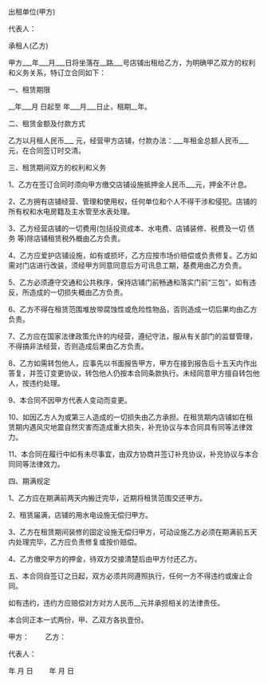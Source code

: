 
 


出租单位(甲方)


代表人：


承租人(乙方)


甲方___年___月___日将坐落在__路___号店铺出租给乙方，为明确甲乙双方的权利和义务关系，特订立合同如下：


一、租赁期限


__年___月 日起至 年___月___日止，租期__年。


二、租赁金额及付款方式


乙方以月租人民币___ 元，经营甲方店铺，付款办法：___年租金总额人民币___元，在合同签订时交清。


三、租赁期间双方的权利和义务


1、乙方在签订合同时须向甲方缴交店铺设施抵押金人民币___元，押金不计息。


2、乙方拥有店铺经营、管理和使用权，任何单位和个人不得干涉和侵犯。店铺的所有权和水电房籍及主水管至水表处理。


3、乙方经营店铺的一切费用(包括投资成本、水电费、店铺装修、税费及一切
债务
等)除店铺租赁税外概由乙方负责。


4、乙方应爱护店铺设施，如有或损坏，乙方应按市场价赔偿或负责修复。乙方如需对门店进行改装，须经甲方同意同意后方可讯息工期，基费用由乙方负责。


5、乙方必须遵守交通和公共秩序，保持店铺门前畅通和落实门前“三包”，如有违反，所造成的一切损失概由乙方负责。


6、乙方不得在租赁范围堆放带腐蚀性或危险性物品，否则造成一切后果均由乙方负责。


7、乙方应在国家法律政策允许的内经营，遵纪守法，服从有关部门的监督管理，不得搞非法经营，否则造成后果由乙方负责。


8、乙方如需转包他人，应事先以书面报告甲方，甲方在接到报告后十五天内作出答复，并签订变更协议，转包他人仍按本合同条款执行。未经同意甲方擅自转包他人，按违约处理。


9、本合同不因甲方代表人变动而变更。


10、如因乙方人为或第三人造成的一切损失由乙方承担。在租赁期内店铺如在租赁期内遇风灾地震自然灾害而造成重大损失，补充协议与本合同具有同等法律效力。


11、本合同在履行中如有未尽事宜，由双方协商并签订补充协议，补充协议与本合同同等法律效力。


四、期满规定


1、乙方应在期满前两天内搬迁完毕，近期将租赁范围交还甲方。


2、租赁届满，店铺的用水电设施无偿归甲方。


3、乙方在租赁期间装修的固定设施无偿归甲方，可动设施乙方必须在期满前五天内处理完毕，乙方应负责修复或按价赔偿。


4、乙方缴交甲方的押金，待双方交接清楚后由甲方付还乙方。


五、本合同自签订之日起，双方必须共同遵照执行，任何一方不得违约或废止合同。


如有违约，违约方应赔偿对方对方人民币__元并承担相关的法律责任。


本合同正本一式两份，甲、乙双方各执壹份。


甲方： 　　乙方：


代表人：


年 月 日 　　年 月 日
 


 

 
 
 
 
 
  


  
 

  


  


  
 
 
 
 

